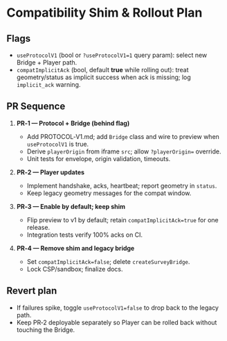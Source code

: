 # Compatibility Shim & Rollout Plan

## Flags

- `useProtocolV1` (bool or `?useProtocolV1=1` query param): select new Bridge + Player path.
- `compatImplicitAck` (bool, default **true** while rolling out): treat geometry/status as implicit success when ack is missing; log `implicit_ack` warning.

## PR Sequence

1) **PR‑1 — Protocol + Bridge (behind flag)**
   - Add PROTOCOL‑V1.md; add `Bridge` class and wire to preview when `useProtocolV1` is true.
   - Derive `playerOrigin` from iframe `src`; allow `?playerOrigin=` override.
   - Unit tests for envelope, origin validation, timeouts.

2) **PR‑2 — Player updates**
   - Implement handshake, acks, heartbeat; report geometry in `status`.
   - Keep legacy geometry messages for the compat window.

3) **PR‑3 — Enable by default; keep shim**
   - Flip preview to v1 by default; retain `compatImplicitAck=true` for one release.
   - Integration tests verify 100% acks on CI.

4) **PR‑4 — Remove shim and legacy bridge**
   - Set `compatImplicitAck=false`; delete `createSurveyBridge`.
   - Lock CSP/sandbox; finalize docs.

## Revert plan

- If failures spike, toggle `useProtocolV1=false` to drop back to the legacy path.
- Keep PR‑2 deployable separately so Player can be rolled back without touching the Bridge.
